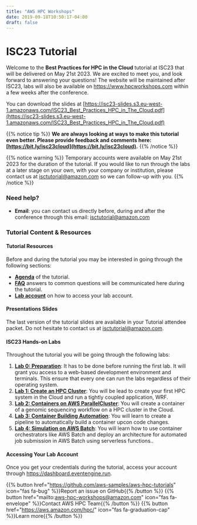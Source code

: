 ```yaml
---
title: "AWS HPC Workshops"
date: 2019-09-18T10:50:17-04:00
draft: false
---
```


# ISC23 Tutorial

Welcome to the **Best Practices for HPC in the Cloud** tutorial at ISC23 that will be delivered on May 21st 2023. We are excited to meet you, and look forward to answering your questions!
The website will be maintained after ISC23, labs will also be available on https://www.hpcworkshops.com within a few weeks after the conference.

You can download the slides at [https://isc23-slides.s3.eu-west-1.amazonaws.com/ISC23_Best_Practices_HPC_in_The_Cloud.pdf](https://isc23-slides.s3.eu-west-1.amazonaws.com/ISC23_Best_Practices_HPC_in_The_Cloud.pdf)

{{% notice tip %}}
**We are always looking at ways to make this tutorial even better. Please provide feedback and comments here: [https://bit.ly/isc23cloud](https://bit.ly/isc23cloud).**
{{% /notice %}}


{{% notice warning %}}
Temporary accounts were available on May 21st 2023 for the duration of the tutorial. If you would like to run through the labs at a later stage on your own, with your company or institution, please contact us at isctutorial@amazon.com so we can follow-up with you.
{{% /notice %}}


### Need help?

- **Email**: you can contact us directly before, during and after the conference through this email: isctutorial@amazon.com

### Tutorial Content & Resources

#### Tutorial Resources

Before and during the tutorial you may be interested in going through the following sections:

- **[Agenda](/01-hpc-overview/00-agenda.html)** of the tutorial.
- **[FAQ](/01-hpc-overview/01-updates.md)** answers to common questions will be communicated here during the tutorial.
- **[Lab account](/02-aws-getting-started/03-access-aws.html)** on how to access your lab account.

#### Presentations Slides

The last version of the tutorial slides are available in your Tutorial attendee packet. Do not hesitate to contact us at isctutorial@amazon.com.

#### ISC23 Hands-on Labs

Throughout the tutorial you will be going through the following labs:

1. **[Lab 0: Preparation](/01-hpc-overview/00-agenda.html)**: It has to be done before running the first lab. It will grant you access to a web-based development environment and terminals. This ensure that every one can run the labs regardless of their operating system.
2. **[Lab 1: Create an HPC Cluster](/03-hpc-aws-parallelcluster-workshop.html)**: You will be lead to create your first HPC system in the Cloud and run a tightly coupled application, WRF.
3. **[Lab 2: Containers on AWS ParallelCluster](/04-container-parallelcluster.html)**: You will create a container of a genomic sequencing workflow on a HPC cluster in the Cloud.
4. **[Lab 3: Container Building Automation](/05-cicd-pipeline.html)**: You will learn to create a pipeline to automatically build a container upcon code changes.
5. **[Lab 4: Simulation on AWS Batch](/06-batch-automation.html)**: You will learn how to use container orchestrators like AWS Batch and deploy an architecture for automated job submission in AWS Batch using serverless functions..


#### Accessing Your Lab Account
Once you get your credentials during the tutorial, access your account through https://dashboard.eventengine.run.

{{% button href="https://github.com/aws-samples/aws-hpc-tutorials" icon="fas fa-bug" %}}Report an issue on GitHub{{% /button %}}
{{% button href="mailto:aws-hpc-workshops@amazon.com" icon="fas fa-envelope" %}}Contact AWS HPC Team{{% /button %}}
{{% button href="https://aws.amazon.com/hpc/" icon="fas fa-graduation-cap" %}}Learn more{{% /button %}}

